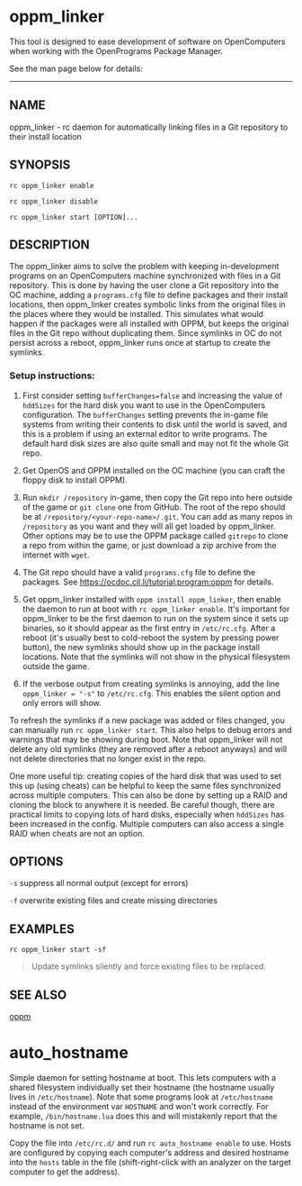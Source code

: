 # oppm_linker

This tool is designed to ease development of software on OpenComputers when working with the OpenPrograms Package Manager.

See the man page below for details:

---

<!-- MARKDOWN-AUTO-DOCS:START (FILE:src=./oppm_linker.man) -->
<!-- The below content is automatically added from ./oppm_linker.man -->
## NAME
  oppm_linker - rc daemon for automatically linking files in a Git repository to their install location

## SYNOPSIS
  `rc oppm_linker enable`
  
  `rc oppm_linker disable`
  
  `rc oppm_linker start [OPTION]...`

## DESCRIPTION
  The oppm_linker aims to solve the problem with keeping in-development programs on an OpenComputers machine synchronized with files in a Git repository. This is done by having the user clone a Git repository into the OC machine, adding a `programs.cfg` file to define packages and their install locations, then oppm_linker creates symbolic links from the original files in the places where they would be installed. This simulates what would happen if the packages were all installed with OPPM, but keeps the original files in the Git repo without duplicating them. Since symlinks in OC do not persist across a reboot, oppm_linker runs once at startup to create the symlinks.

### Setup instructions:
  1. First consider setting `bufferChanges=false` and increasing the value of `hddSizes` for the hard disk you want to use in the OpenComputers configuration. The `bufferChanges` setting prevents the in-game file systems from writing their contents to disk until the world is saved, and this is a problem if using an external editor to write programs. The default hard disk sizes are also quite small and may not fit the whole Git repo.
  
  2. Get OpenOS and OPPM installed on the OC machine (you can craft the floppy disk to install OPPM).
  
  3. Run `mkdir /repository` in-game, then copy the Git repo into here outside of the game or `git clone` one from GitHub. The root of the repo should be at `/repository/<your-repo-name>/.git`. You can add as many repos in `/repository` as you want and they will all get loaded by oppm_linker. Other options may be to use the OPPM package called `gitrepo` to clone a repo from within the game, or just download a zip archive from the internet with `wget`.
  
  4. The Git repo should have a valid `programs.cfg` file to define the packages. See https://ocdoc.cil.li/tutorial:program:oppm for details.
  
  5. Get oppm_linker installed with `oppm install oppm_linker`, then enable the daemon to run at boot with `rc oppm_linker enable`. It's important for oppm_linker to be the first daemon to run on the system since it sets up binaries, so it should appear as the first entry in `/etc/rc.cfg`. After a reboot (it's usually best to cold-reboot the system by pressing power button), the new symlinks should show up in the package install locations. Note that the symlinks will not show in the physical filesystem outside the game.
  
  6. If the verbose output from creating symlinks is annoying, add the line `oppm_linker = "-s"` to `/etc/rc.cfg`. This enables the silent option and only errors will show.
  
  To refresh the symlinks if a new package was added or files changed, you can manually run `rc oppm_linker start`. This also helps to debug errors and warnings that may be showing during boot. Note that oppm_linker will not delete any old symlinks (they are removed after a reboot anyways) and will not delete directories that no longer exist in the repo.
  
  One more useful tip: creating copies of the hard disk that was used to set this up (using cheats) can be helpful to keep the same files synchronized across multiple computers. This can also be done by setting up a RAID and cloning the block to anywhere it is needed. Be careful though, there are practical limits to copying lots of hard disks, especially when `hddSizes` has been increased in the config. Multiple computers can also access a single RAID when cheats are not an option.

## OPTIONS
  `-s`  suppress all normal output (except for errors)
  
  `-f`  overwrite existing files and create missing directories

## EXAMPLES
  `rc oppm_linker start -sf`
  > Update symlinks silently and force existing files to be replaced.

## SEE ALSO
  [oppm](https://github.com/OpenPrograms/Vexatos-Programs/tree/master/oppm)
<!-- MARKDOWN-AUTO-DOCS:END -->

# auto_hostname

Simple daemon for setting hostname at boot. This lets computers with a shared filesystem individually set their hostname (the hostname usually lives in `/etc/hostname`). Note that some programs look at `/etc/hostname` instead of the environment var `HOSTNAME` and won't work correctly. For example, `/bin/hostname.lua` does this and will mistakenly report that the hostname is not set.

Copy the file into `/etc/rc.d/` and run `rc auto_hostname enable` to use. Hosts are configured by copying each computer's address and desired hostname into the `hosts` table in the file (shift-right-click with an analyzer on the target computer to get the address).
